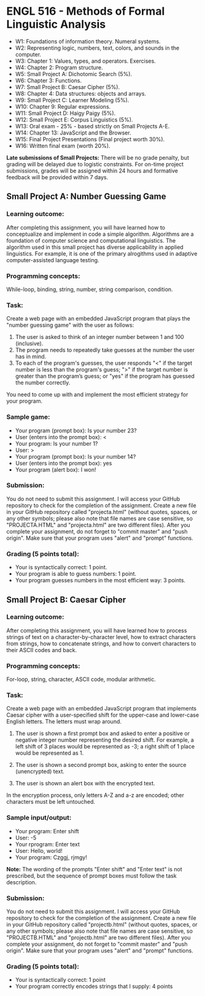 # ENGL 516 - Methods of Formal Linguistic Analysis

- W1: Foundations of information theory. Numeral systems.
- W2: Representing logic, numbers, text, colors, and sounds in the computer.
- W3: Chapter 1: Values, types, and operators. Exercises.
- W4: Chapter 2: Program structure.
- W5: Small Project A: Dichotomic Search (5%).
- W6: Chapter 3: Functions.
- W7: Small Project B: Caesar Cipher (5%).
- W8: Chapter 4: Data structures: objects and arrays.
- W9: Small Project C: Learner Modeling (5%).
- W10: Chapter 9: Regular expressions.
- W11: Small Project D: Haigy Paigy (5%).
- W12: Small Project E: Corpus Linguistics (5%).
- W13: Oral exam - 25% - based strictly on Small Projects A-E.
- W14: Chapter 13: JavaScript and the Browser.
- W15: Final Project Presentations (Final project worth 30%).
- W16: Written final exam (worth 20%).

**Late submissions of Small Projects:** There will be no grade penalty, but grading will be
delayed due to logistic constraints. For on-time project submissions,
grades will be assigned within 24 hours and formative feedback will be
provided within 7 days.


## Small Project A: Number Guessing Game

### Learning outcome:

After completing this assignment, you will have learned how to
conceptualize and implement in code a simple algorithm. Algorithms are a
foundation of computer science and computational linguistics. The algorithm
used in this small project has diverse applicability in applied
linguistics. For example, it is one of the primary alrogithms used in
adaptive computer-assisted language testing.

### Programming concepts:

While-loop, binding, string, number, string comparison, condition.

### Task:

Create a web page with an embedded JavaScript program that plays the
"number guessing game" with the user as follows:

1. The user is asked to think of an integer number between 1 and 100 (inclusive).
2. The program needs to repeatedly take guesses at the number the user has in mind.
3. To each of the program's guesses, the user responds "<" if the target
number is less than the program's guess; ">" if the target number is
greater than the program’s guess; or "yes" if the program has guessed the
number correctly.

You need to come up with and implement the most efficient strategy for your
program.

### Sample game:

- Your program (prompt box): Is your number 23?
- User (enters into the prompt box): <
- Your program: Is your number 1?
- User: >
- Your program (prompt box): Is your number 14?
- User (enters into the prompt box): yes
- Your program (alert box): I won!

### Submission:

You do not need to submit this assignment. I will access your GitHub
repository to check for the completion of the assignment. Create a new file
in your GitHub repository called "projecta.html" (without quotes, spaces,
or any other symbols; please also note that file names are case sensitive,
so "PROJECTA.HTML" and "projecta.html" are two different files). After you
complete your assignment, do not forget to "commit master" and "push
origin". Make sure that your program uses "alert" and "prompt" functions.

### Grading (5 points total):

- Your is syntactically correct: 1 point.
- Your program is able to guess numbers: 1 point.
- Your program guesses numbers in the most efficient way: 3 points.

## Small Project B: Caesar Cipher

### Learning outcome:

After completing this assignment, you will have learned how to process
strings of text on a character-by-character level, how to extract
characters from strings, how to concatenate strings, and how to convert
characters to their ASCII codes and back.

### Programming concepts:

For-loop, string, character, ASCII code, modular arithmetic.

### Task:

Create a web page with an embedded JavaScript program that implements
Caesar cipher with a user-specified shift for the upper-case and lower-case
English letters. The letters must wrap around.

1. The user is shown a first prompt box and asked to enter a positive or
negative integer number representing the desired shift. For example, a left
shift of 3 places would be represented as -3; a right shift of 1 place
would be represented as 1.

2. The user is shown a second prompt box, asking to enter the source
(unencrypted) text.

3. The user is shown an alert box with the encrypted text.

In the encryption process, only letters A-Z and a-z are encoded; other
characters must be left untouched.

### Sample input/output:

- Your program: Enter shift
- User: -5
- Your rprogram: Enter text
- User: Hello, world!
- Your program: Czggj, rjmgy!

**Note:** The wording of the prompts "Enter shift" and "Enter text" is not
prescribed, but the sequence of prompt boxes must follow the task
description.

### Submission:

You do not need to submit this assignment. I will access your GitHub
repository to check for the completion of the assignment. Create a new file
in your GitHub repository called "projectb.html" (without quotes, spaces,
or any other symbols; please also note that file names are case sensitive,
so "PROJECTB.HTML" and "projectb.html" are two different files). After you
complete your assignment, do not forget to "commit master" and "push
origin". Make sure that your program uses "alert" and "prompt" functions.

### Grading (5 points total):

- Your is syntactically correct: 1 point
- Your program correctly encodes strings that I supply: 4 points
